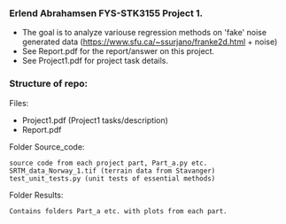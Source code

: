 ### Erlend Abrahamsen FYS-STK3155 Project 1. ###
- The goal is to analyze variouse regression methods on 'fake' noise generated data (https://www.sfu.ca/~ssurjano/franke2d.html + noise)
- See Report.pdf for the report/answer on this project.
- See Project1.pdf for project task details.

### Structure of repo: ###
Files:

- Project1.pdf (Project1 tasks/description)
- Report.pdf

Folder Source_code:  

	source code from each project part, Part_a.py etc.  
	SRTM_data_Norway_1.tif (terrain data from Stavanger)
	test_unit_tests.py (unit tests of essential methods)

Folder Results:  

	Contains folders Part_a etc. with plots from each part.
